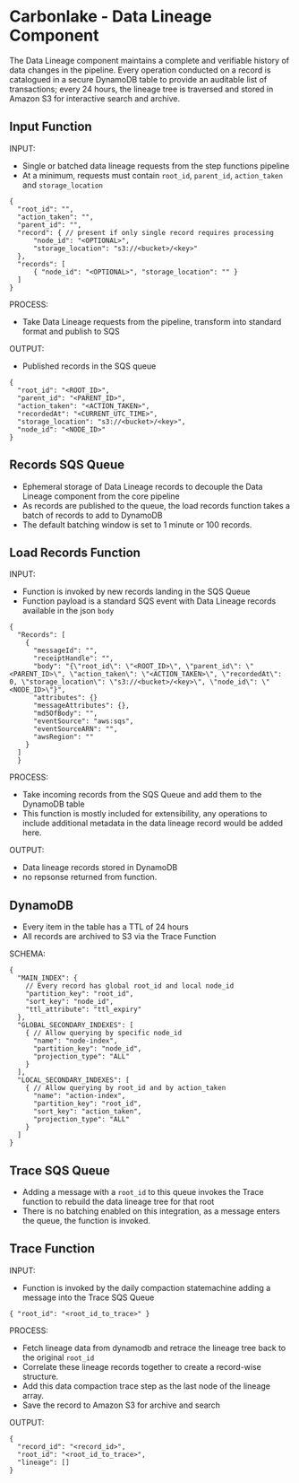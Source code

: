 # Carbonlake - Data Lineage Component

The Data Lineage component maintains a complete and verifiable history of data changes in the pipeline. Every operation conducted on a record is catalogued in a secure DynamoDB table to provide an auditable list of transactions; every 24 hours, the lineage tree is traversed and stored in Amazon S3 for interactive search and archive.

## Input Function

INPUT:

- Single or batched data lineage requests from the step functions pipeline
- At a minimum, requests must contain `root_id`, `parent_id`, `action_taken` and `storage_location`

```jsonc
{
  "root_id": "",
  "action_taken": "",
  "parent_id": "",
  "record": { // present if only single record requires processing
      "node_id": "<OPTIONAL>",
      "storage_location": "s3://<bucket>/<key>"
  },
  "records": [
      { "node_id": "<OPTIONAL>", "storage_location": "" }
  ]
}
```
PROCESS:
- Take Data Lineage requests from the pipeline, transform into standard format and publish to SQS

OUTPUT:
- Published records in the SQS queue
```jsonc
{
  "root_id": "<ROOT_ID>",
  "parent_id": "<PARENT_ID>",
  "action_taken": "<ACTION_TAKEN>",
  "recordedAt": "<CURRENT_UTC_TIME>",
  "storage_location": "s3://<bucket>/<key>",
  "node_id": "<NODE_ID>"
}
```

## Records SQS Queue

- Ephemeral storage of Data Lineage records to decouple the Data Lineage component from the core pipeline
- As records are published to the queue, the load records function takes a batch of records to add to DynamoDB
- The default batching window is set to 1 minute or 100 records.

## Load Records Function

INPUT:
- Function is invoked by new records landing in the SQS Queue
- Function payload is a standard SQS event with Data Lineage records available in the json `body`
```jsonc
{
  "Records": [
    {
      "messageId": "",
      "receiptHandle": "",
      "body": "{\"root_id\": \"<ROOT_ID>\", \"parent_id\": \"<PARENT_ID>\", \"action_taken\": \"<ACTION_TAKEN>\", \"recordedAt\": 0, \"storage_location\": \"s3://<bucket>/<key>\", \"node_id\": \"<NODE_ID>\"}",
      "attributes": {}
      "messageAttributes": {},
      "md5OfBody": "",
      "eventSource": "aws:sqs",
      "eventSourceARN": "",
      "awsRegion": ""
    }
  ]
  }
```
PROCESS:
- Take incoming records from the SQS Queue and add them to the DynamoDB table
- This function is mostly included for extensibility, any operations to include additional metadata in the data lineage record would be added here.

OUTPUT:
- Data lineage records stored in DynamoDB
- no repsonse returned from function.

## DynamoDB

- Every item in the table has a TTL of 24 hours
- All records are archived to S3 via the Trace Function

SCHEMA:
```jsonc
{
  "MAIN_INDEX": {
    // Every record has global root_id and local node_id
    "partition_key": "root_id",
    "sort_key": "node_id",
    "ttl_attribute": "ttl_expiry"
  },
  "GLOBAL_SECONDARY_INDEXES": [
    { // Allow querying by specific node_id
      "name": "node-index",
      "partition_key": "node_id",
      "projection_type": "ALL"
    }
  ],
  "LOCAL_SECONDARY_INDEXES": [
    { // Allow querying by root_id and by action_taken
      "name": "action-index",
      "partition_key": "root_id",
      "sort_key": "action_taken",
      "projection_type": "ALL"
    }
  ]
}
```

## Trace SQS Queue

- Adding a message with a `root_id` to this queue invokes the Trace function to rebuild the data lineage tree for that root
- There is no batching enabled on this integration, as a message enters the queue, the function is invoked.

## Trace Function

INPUT:
- Function is invoked by the daily compaction statemachine adding a message into the Trace SQS Queue
```jsonc
{ "root_id": "<root_id_to_trace>" }
```

PROCESS:
- Fetch lineage data from dynamodb and retrace the lineage tree back to the original `root_id`
- Correlate these lineage records together to create a record-wise structure.
- Add this data compaction trace step as the last node of the lineage array.
- Save the record to Amazon S3 for archive and search

OUTPUT:
```jsonc
{
  "record_id": "<record_id>",
  "root_id": "<root_id_to_trace>",
  "lineage": []
}
```
